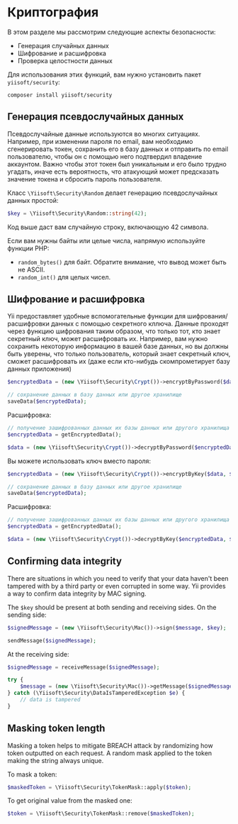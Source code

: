 # Криптография

В этом разделе мы рассмотрим следующие аспекты безопасности:

- Генерация случайных данных
- Шифрование и расшифровка
- Проверка целостности данных

Для использования этих функций, вам нужно установить пакет `yiisoft/security`:

```
composer install yiisoft/security
```

## Генерация псевдослучайных данных

Псевдослучайные данные используются во многих ситуациях.
Например, при изменении пароля по email, вам необходимо сгенерировать токен, сохранить его в базу данных и отправить по email пользователю, чтобы он с помощью него подтвердил владение аккаунтом.
Важно чтобы этот токен был уникальным и его было трудно угадать, иначе есть вероятность, что атакующий может предсказать значение токена и сбросить пароль пользователя.

Класс `\Yiisoft\Security\Random` делает генерацию псевдослучайных данных простой:

```php
$key = \Yiisoft\Security\Random::string(42);
```

Код выше даст вам случайную строку, включающую 42 символа.

Если вам нужны байты или целые числа, напрямую используйте функции PHP:

- `random_bytes()` для байт. Обратите внимание, что вывод может быть не ASCII.
- `random_int()` для целых чисел.

## Шифрование и расшифровка

Yii предоставляет удобные вспомогательные функции для шифрования/расшифровки данных с помощью секретного кллюча.
Данные проходят через функцию шифрования таким образом, что только тот, кто знает секретный ключ, может расшифровать их.
Например, вам нужно сохранить некоторую информацию в вашей базе данных, но вы должны быть уверены, что только пользователь, который знает секретный ключ, сможет расшифровать их (даже если кто-нибудь скомпрометирует базу данных приложения)

```php
$encryptedData = (new \Yiisoft\Security\Crypt())->encryptByPassword($data, $password);

// сохранение данных в базу данных или другое хранилище
saveData($encryptedData);
```

Расшифровка:

```php
// получение зашифрованных данных их базы данных или другого хранилища
$encryptedData = getEncryptedData();

$data = (new \Yiisoft\Security\Crypt())->decryptByPassword($encryptedData, $password);
```

Вы можете использовать ключ вместо пароля:

```php
$encryptedData = (new \Yiisoft\Security\Crypt())->encryptByKey($data, $key);

// сохранение данных в базу данных или другое хранилище
saveData($encryptedData);
```

Расшифровка:

```php
// получение зашифрованных данных их базы данных или другого хранилища
$encryptedData = getEncryptedData();

$data = (new \Yiisoft\Security\Crypt())->decryptByKey($encryptedData, $key);
```

## Confirming data integrity

There are situations in which you need to verify that your data haven't been tampered with by a third party or even
corrupted in some way. Yii provides a way to confirm data integrity by MAC signing.

The `$key` should be present at both sending and receiving sides. On the sending side:

```php
$signedMessage = (new \Yiisoft\Security\Mac())->sign($message, $key);

sendMessage($signedMessage);
```

At the receiving side:

```php
$signedMessage = receiveMessage($signedMessage);

try {
    $message = (new \Yiisoft\Security\Mac())->getMessage($signedMessage, $key);
} catch (\Yiisoft\Security\DataIsTamperedException $e) {
    // data is tampered
}
```

## Masking token length

Masking a token helps to mitigate BREACH attack by randomizing how token outputted on each request.
A random mask applied to the token making the string always unique.

To mask a token:

```php
$maskedToken = \Yiisoft\Security\TokenMask::apply($token);
```

To get original value from the masked one:

```php
$token = \Yiisoft\Security\TokenMask::remove($maskedToken);
```
